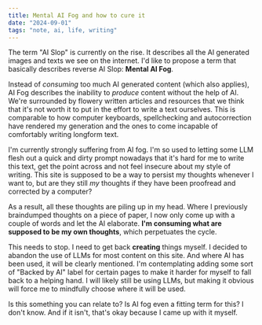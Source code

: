 ```yaml
---
title: Mental AI Fog and how to cure it
date: "2024-09-01"
tags: "note, ai, life, writing"
---
```

The term "AI Slop" is currently on the rise. It describes all the AI generated images and texts we see on the internet. I'd like to propose a term that basically describes reverse AI Slop: **Mental AI Fog**.

Instead of *consuming* too much AI generated content (which also applies), AI Fog describes the inability to *produce* content without the help of AI. We're surrounded by flowery written articles and resources that we think that it's not worth it to put in the effort to write a text ourselves. This is comparable to how computer keyboards, spellchecking and autocorrection have rendered my generation and the ones to come incapable of comfortably writing longform text.

I'm currently strongly suffering from AI fog. I'm so used to letting some LLM flesh out a quick and dirty prompt nowadays that it's hard for me to write this text, get the point across and not feel insecure about my style of writing. This site is supposed to be a way to persist my thoughts whenever I want to, but are they still *my* thoughts if they have been proofread and corrected by a computer?

As a result, all these thoughts are piling up in my head. Where I previously braindumped thoughts on a piece of paper, I now only come up with a couple of words and let the AI elaborate. **I'm consuming what are supposed to be my own thoughts**, which perpetuates the cycle.

This needs to stop. I need to get back **creating** things myself. I decided to abandon the use of LLMs for most content on this site. And where AI has been used, it will be clearly mentioned. I'm contemplating adding some sort of "Backed by AI" label for certain pages to make it harder for myself to fall back to a helping hand. I will likely still be using LLMs, but making it obvious will force me to mindfully choose where it will be used.

Is this something you can relate to? Is AI fog even a fitting term for this? I don't know. And if it isn't, that's okay because I came up with it myself.
